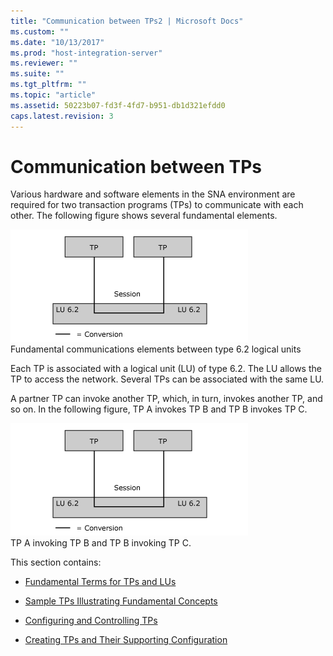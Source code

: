 ```yaml
---
title: "Communication between TPs2 | Microsoft Docs"
ms.custom: ""
ms.date: "10/13/2017"
ms.prod: "host-integration-server"
ms.reviewer: ""
ms.suite: ""
ms.tgt_pltfrm: ""
ms.topic: "article"
ms.assetid: 50223b07-fd3f-4fd7-b951-db1d321efdd0
caps.latest.revision: 3
---
```

# Communication between TPs
Various hardware and software elements in the SNA environment are required for two transaction programs (TPs) to communicate with each other. The following figure shows several fundamental elements.  
  
 ![](../core/media/appc2a.gif "appc2a")  
Fundamental communications elements between type 6.2 logical units  
  
 Each TP is associated with a logical unit (LU) of type 6.2. The LU allows the TP to access the network. Several TPs can be associated with the same LU.  
  
 A partner TP can invoke another TP, which, in turn, invokes another TP, and so on. In the following figure, TP A invokes TP B and TP B invokes TP C.  
  
 ![](../core/media/appc2a.gif "appc2a")  
TP A invoking TP B and TP B invoking TP C.  
  
 This section contains:  
  
-   [Fundamental Terms for TPs and LUs](../core/fundamental-terms-for-tps-and-lus.md)  
  
-   [Sample TPs Illustrating Fundamental Concepts](../core/sample-tps-illustrating-fundamental-concepts.md)  
  
-   [Configuring and Controlling TPs](../core/configuring-and-controlling-tps.md)  
  
-   [Creating TPs and Their Supporting Configuration](../core/creating-tps-and-their-supporting-configuration.md)